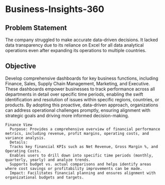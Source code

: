 # Business-Insights-360

## Problem Statement 
The company struggled to make accurate data-driven decisions. It lacked data transparency due to its reliance on Excel for all data analytical operations even after expanding its operations to multiple countries.

## Objective
Develop comprehensive dashboards for key business functions, including Finance, Sales, Supply Chain Management, Marketing, and Executive. These dashboards empower businesses to track performance across all departments in detail over specific time periods, enabling the swift identification and resolution of issues within specific regions, countries, or products. By adopting this proactive, data-driven approach, organizations can address operational challenges promptly, ensuring alignment with strategic goals and driving more informed decision-making.

    Finance View
      Purpose: Provides a comprehensive overview of financial performance metrics, including revenue, profit margins, operating costs, and variance analysis.
      Details:
      Tracks key financial KPIs such as Net Revenue, Gross Margin %, and Operating Costs.
      Enables users to drill down into specific time periods (monthly, quarterly, yearly) and analyze trends.
      Supports budget vs. actual comparisons and helps identify areas where cost savings or profitability improvements can be made.
      Impact: Facilitates financial planning and ensures alignment with organizational budgets and targets.


